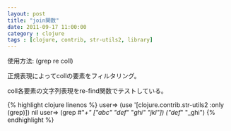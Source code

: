 ```yaml
---
layout: post
title: "join関数"
date: 2011-09-17 11:00:00
category : clojure
tags : [clojure, contrib, str-utils2, library]
---
```

使用方法: (grep re coll)

正規表現によってcollの要素をフィルタリング。

<!--more-->

coll各要素の文字列表現をre-find関数でテストしている。

{% highlight clojure linenos %}
user=> (use '[clojure.contrib.str-utils2 :only (grep)])
nil
user=> (grep #"_+" ["abc" "def_" "_ghi" "jkl"])
("def_" "_ghi")
{% endhighlight %}

